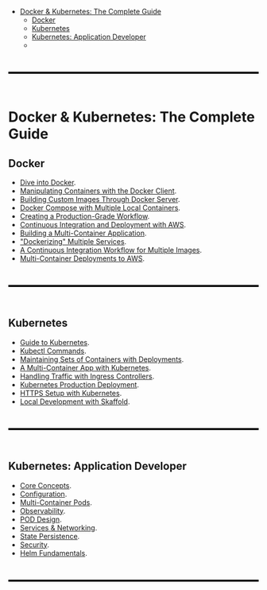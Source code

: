 - [Docker \& Kubernetes: The Complete Guide](#docker--kubernetes-the-complete-guide)
  - [Docker](#docker)
  - [Kubernetes](#kubernetes)
  - [Kubernetes: Application Developer](#kubernetes-application-developer)
  - [](#)


<br>

<hr style="height:4px;background:black">

<br>

# Docker & Kubernetes: The Complete Guide

## Docker
* [Dive into Docker](<docker/docker-basics.md>).
* [Manipulating Containers with the Docker Client](<docker/docker-basics.md>).
* [Building Custom Images Through Docker Server](<docker/docker-basics.md>).
* [Docker Compose with Multiple Local Containers](<docker/docker-compose.md>).
* [Creating a Production-Grade Workflow](<docker/prod-grade-workflow.md>).
* [Continuous Integration and Deployment with AWS](<docker/ci-and-deployment.md>).
* [Building a Multi-Container Application](<docker/multi-container-app.md>).
* ["Dockerizing" Multiple Services](<docker/multiple-services.md>).
* [A Continuous Integration Workflow for Multiple Images](<docker/continuous-integration-multi-images.md>).
* [Multi-Container Deployments to AWS](<docker/aws-multi-container-deployments.md>).

<br>

<hr style="height:4px;background:black">

<br>

## Kubernetes
* [Guide to Kubernetes](<kubernetes/the complete guide/guide-to-kubernetes.md>).
* [Kubectl Commands](<kubernetes/the complete guide/kubectl-commands.md>).
* [Maintaining Sets of Containers with Deployments](<kubernetes/the complete guide/maintaining-sets-containers.md>).
* [A Multi-Container App with Kubernetes](<kubernetes/the complete guide/multi-container-app.md>).
* [Handling Traffic with Ingress Controllers](<kubernetes/the complete guide/ingress-controllers.md>).
* [Kubernetes Production Deployment](<kubernetes/the complete guide/production-deployment.md>).
* [HTTPS Setup with Kubernetes](<kubernetes/the complete guide/https-setup.md>).
* [Local Development with Skaffold](<kubernetes/the complete guide/local-dev-skaffold.md>).

<br>

<hr style="height:4px;background:black">

<br>

## Kubernetes: Application Developer
* [Core Concepts](<kubernetes/application developer/core-concepts.md>).
* [Configuration](<kubernetes/application developer/configuration.md>).
* [Multi-Container Pods](<kubernetes/application developer/multicontainer-pods.md>).
* [Observability](<kubernetes/application developer/observability.md>).
* [POD Design](<kubernetes/application developer/pod-design.md>).
* [Services & Networking](<kubernetes/application developer/services-networking.md>).
* [State Persistence](<kubernetes/application developer/state-persistence.md>).
* [Security](<kubernetes/application developer/security.md>).
* [Helm Fundamentals](<kubernetes/application developer/helm-fundamentals>).

<br>

<hr style="height:4px;background:black">

<br>

## 